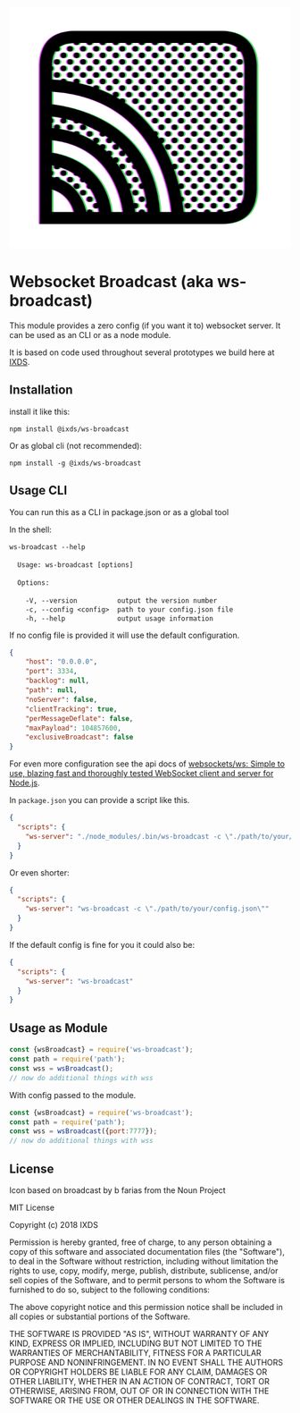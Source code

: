 ![](./docs/images/logo.png)  

Websocket Broadcast (aka ws-broadcast)
================================

This module provides a zero config (if you want it to) websocket server. It can be used as an CLI or as a node module.

It is based on code used throughout several prototypes we build here at [IXDS](https://www.ixds.com/).

## Installation

install it like this:

```shell
npm install @ixds/ws-broadcast
```

Or as global cli (not recommended):

```shell
npm install -g @ixds/ws-broadcast
```


## Usage CLI

You can run this as a CLI in package.json or as a global tool

In the shell:

```shell
ws-broadcast --help

  Usage: ws-broadcast [options]

  Options:

    -V, --version          output the version number
    -c, --config <config>  path to your config.json file
    -h, --help             output usage information
```

If no config file is provided it will use the default configuration.

```json
{
    "host": "0.0.0.0",
    "port": 3334,
    "backlog": null,
    "path": null,
    "noServer": false,
    "clientTracking": true,
    "perMessageDeflate": false,
    "maxPayload": 104857600,
    "exclusiveBroadcast": false
}

```
For even more configuration see the api docs of [websockets/ws: Simple to use, blazing fast and thoroughly tested WebSocket client and server for Node.js](https://github.com/websockets/ws/blob/master/doc/ws.md).


In `package.json` you can provide a script like this.

```json
{
  "scripts": {
    "ws-server": "./node_modules/.bin/ws-broadcast -c \"./path/to/your/config.json\""
  }
}
```

Or even shorter:

```json
{
  "scripts": {
    "ws-server": "ws-broadcast -c \"./path/to/your/config.json\""
  }
}
```

If the default config is fine for you it could also be:

```json
{
  "scripts": {
    "ws-server": "ws-broadcast"
  }
}
```

## Usage as Module

```js
const {wsBroadcast} = require('ws-broadcast');
const path = require('path');
const wss = wsBroadcast();
// now do additional things with wss
```

With config passed to the module.

```js
const {wsBroadcast} = require('ws-broadcast');
const path = require('path');
const wss = wsBroadcast({port:7777});
// now do additional things with wss
```


## License

Icon based on broadcast by b farias from the Noun Project

MIT License

Copyright (c) 2018 IXDS

Permission is hereby granted, free of charge, to any person obtaining a copy
of this software and associated documentation files (the "Software"), to deal
in the Software without restriction, including without limitation the rights
to use, copy, modify, merge, publish, distribute, sublicense, and/or sell
copies of the Software, and to permit persons to whom the Software is
furnished to do so, subject to the following conditions:

The above copyright notice and this permission notice shall be included in all
copies or substantial portions of the Software.

THE SOFTWARE IS PROVIDED "AS IS", WITHOUT WARRANTY OF ANY KIND, EXPRESS OR
IMPLIED, INCLUDING BUT NOT LIMITED TO THE WARRANTIES OF MERCHANTABILITY,
FITNESS FOR A PARTICULAR PURPOSE AND NONINFRINGEMENT. IN NO EVENT SHALL THE
AUTHORS OR COPYRIGHT HOLDERS BE LIABLE FOR ANY CLAIM, DAMAGES OR OTHER
LIABILITY, WHETHER IN AN ACTION OF CONTRACT, TORT OR OTHERWISE, ARISING FROM,
OUT OF OR IN CONNECTION WITH THE SOFTWARE OR THE USE OR OTHER DEALINGS IN THE
SOFTWARE.




